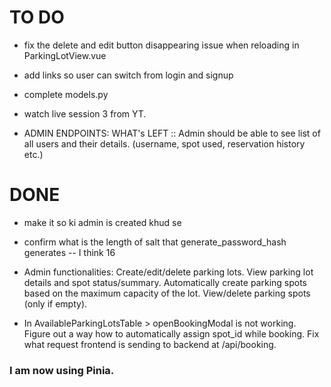# TO DO

- fix the delete and edit button disappearing issue when reloading in ParkingLotView.vue

- add links so user can switch from login and signup

- complete models.py
- watch live session 3 from YT.

- ADMIN ENDPOINTS: WHAT's LEFT :: Admin should be able to see list of all users and their details. (username, spot used, reservation history etc.)

# DONE

- make it so ki admin is created khud se
- confirm what is the length of salt that generate_password_hash generates -- I think 16
- Admin functionalities:
  Create/edit/delete parking lots.
  View parking lot details and spot status/summary.
  Automatically create parking spots based on the maximum capacity of the lot.
  View/delete parking spots (only if empty).

- In AvailableParkingLotsTable > openBookingModal is not working. Figure out a way how to automatically assign spot_id while booking. Fix what request frontend is sending to backend at /api/booking.

### I am now using Pinia.
